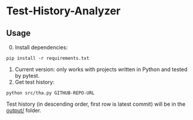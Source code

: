 # Test-History-Analyzer

## Usage
0. Install dependencies:
```
pip install -r requirements.txt
```
1. Current version: only works with projects written in Python and tested by pytest.
2. Get test history:
```
python src/tha.py GITHUB-REPO-URL
```
Test history (in descending order, first row is latest commit) will be in the [output/](https://github.com/hil-se/Test-History-Analyzer/tree/main/output) folder.
